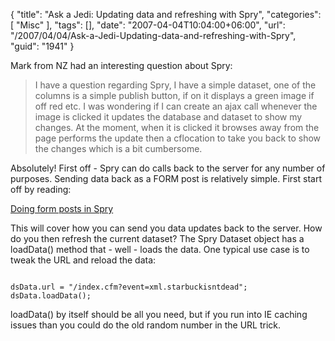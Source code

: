 {
	"title": "Ask a Jedi: Updating data and refreshing with Spry",
	"categories": [
		"Misc"
	],
	"tags": [],
	"date": "2007-04-04T10:04:00+06:00",
	"url": "/2007/04/04/Ask-a-Jedi-Updating-data-and-refreshing-with-Spry",
	"guid": "1941"
}

Mark from NZ had an interesting question about Spry:

<blockquote>
I have a question regarding Spry, I have a simple dataset, one of the columns is a simple publish button, if on it displays a green image if off red etc. I was wondering if I can create an ajax call whenever the image is clicked it updates the database and dataset to show my changes. At the moment, when it is clicked it browses away from the page performs the update then a cflocation to take you back to show the changes which is a bit cumbersome. 
</blockquote>

Absolutely! First off - Spry can do calls back to the server for any number of purposes. Sending data back as a FORM post is relatively simple. First start off by reading:

<a href="http://ray.camdenfamily.com/index.cfm/2007/1/29/Doing--form-Post-in-Spry-2">Doing form posts in Spry</a>

This will cover how you can send you data updates back to the server. How do you then refresh the current dataset? The Spry Dataset object has a loadData() method that - well - loads the data. One typical use case is to tweak the URL and reload the data:

<code>
dsData.url = "/index.cfm?event=xml.starbuckisntdead";
dsData.loadData();
</code>

loadData() by itself should be all you need, but if you run into IE caching issues than you could do the old random number in the URL trick.